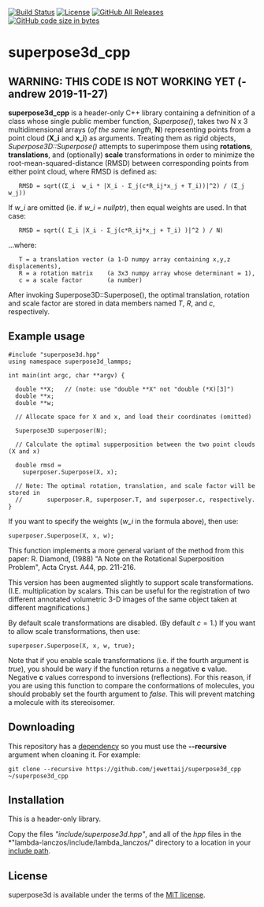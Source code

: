 [![Build Status](https://travis-ci.org/jewettaij/superpose3d_cpp.svg?branch=master)](https://travis-ci.org/jewettaij/superpose3d_cpp.svg?branch=master)
[![License](https://img.shields.io/badge/License-MIT-green.svg)]()
[![GitHub All Releases](https://img.shields.io/github/downloads/jewettaij/superpose3d_cpp/total)]()
[![GitHub code size in bytes](https://img.shields.io/github/languages/code-size/jewettaij/superpose3d_cpp)]()


superpose3d_cpp
===========

## WARNING: THIS CODE IS NOT WORKING YET (-andrew 2019-11-27)

**superpose3d_cpp** is a header-only C++ library containing a defninition
of a class whose single public member function, *Superpose()*,
takes two N x 3 multidimensional arrays
(*of the same length*, **N**) representing points
from a point cloud (**X_i** and **x_i**) as arguments.
Treating them as rigid objects,
*Superpose3D::Superpose()* attempts to superimpose
them using **rotations**, **translations**, and (optionally) **scale**
transformations in order to minimize the root-mean-squared-distance (RMSD)
between corresponding points from either point cloud, where RMSD is defined as:
```
   RMSD = sqrt((Σ_i  w_i * |X_i - Σ_j(c*R_ij*x_j + T_i))|^2) / (Σ_j w_j))
```
If *w_i* are omitted (ie. if *w_i = nullptr*),
then equal weights are used.  In that case:
```
   RMSD = sqrt(( Σ_i |X_i - Σ_j(c*R_ij*x_j + T_i) )|^2 ) / N)
```
...where:
```
   T = a translation vector (a 1-D numpy array containing x,y,z displacements),
   R = a rotation matrix    (a 3x3 numpy array whose determinant = 1),
   c = a scale factor       (a number)
```
After invoking Superpose3D::Superpose(), the optimal translation, rotation and
scale factor are stored in data members named *T*, *R*, and *c*, respectively.

##  Example usage

```
#include "superpose3d.hpp"
using namespace superpose3d_lammps;

int main(int argc, char **argv) {

  double **X;   // (note: use "double **X" not "double (*X)[3]")
  double **x;
  double **w;

  // Allocate space for X and x, and load their coordinates (omitted)

  Superpose3D superposer(N);

  // Calculate the optimal supperposition between the two point clouds (X and x)

  double rmsd =
    superposer.Superpose(X, x);

  // Note: The optimal rotation, translation, and scale factor will be stored in
  //       superposer.R, superposer.T, and superposer.c, respectively.
}
```
If you want to specify the weights (*w_i* in the formula above), then use:
```
superposer.Superpose(X, x, w);
```
This function implements a more general variant of the method from this paper:
R. Diamond, (1988)
"A Note on the Rotational Superposition Problem",
 Acta Cryst. A44, pp. 211-216.

This version has been augmented slightly to support scale transformations.  (I.E. multiplication by scalars.  This can be useful for the registration of two different annotated volumetric 3-D images of the same object taken at different magnifications.)

By default scale transformations are disabled.  (By default $c=1$.)
If you want to allow scale transformations, then use:
```
superposer.Superpose(X, x, w, true);
```

Note that if you enable scale transformations (i.e. if the fourth argument is *true*), you should be wary if the function returns a negative **c** value.  Negative **c** values correspond to inversions (reflections).  For this reason, if you are using this function to compare the conformations of molecules, you should probably set the fourth argument to *false*.  This will prevent matching a molecule with its stereoisomer.


## Downloading

This repository has a [dependency](https://github.com/mrcdr/lambda-lanczos)
so you must use the **--recursive** argument when cloaning it.  For example:

```
git clone --recursive https://github.com/jewettaij/superpose3d_cpp ~/superpose3d_cpp
```

## Installation

This is a header-only library.

Copy the files *"include/superpose3d.hpp"*, and all of the *hpp* files in the
*"lambda-lanczos/include/lambda_lanczos/" directory to a location in your
[include path](https://www.rapidtables.com/code/linux/gcc/gcc-i.html).


## License

superpose3d is available under the terms of the [MIT license](LICENSE.md).
